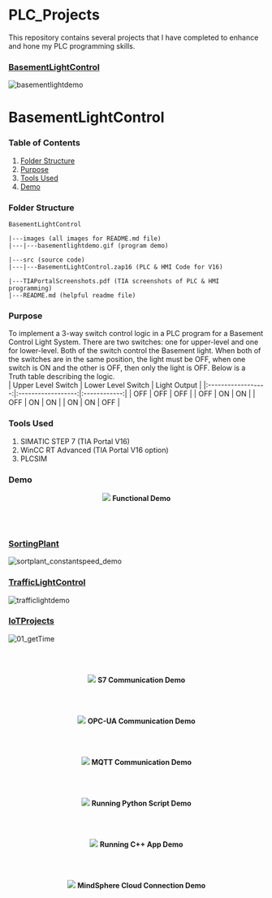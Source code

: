 # PLC_Projects
This repository contains several projects that I have completed to enhance and hone my PLC programming skills.

### [BasementLightControl](/BasementLightControl)

![basementlightdemo](https://github.com/user-attachments/assets/b043e62e-1bf6-42a3-a0bc-424e45f79f1b)

# BasementLightControl

### Table of Contents 
1. [Folder Structure](#folderstructure)
2. [Purpose](#purpose)
3. [Tools Used](#toolsused)
4. [Demo](#demo)

### Folder Structure <a name="folderstructure"></a>
```
BasementLightControl

|---images (all images for README.md file)
|---|---basementlightdemo.gif (program demo)

|---src (source code)
|---|---BasementLightControl.zap16 (PLC & HMI Code for V16)

|---TIAPortalScreenshots.pdf (TIA screenshots of PLC & HMI programming)
|---README.md (helpful readme file)
```

### Purpose <a name="purpose"></a>
To implement a 3-way switch control logic in a PLC program for a Basement Control Light System. There are two switches: one for upper-level and one for lower-level. Both of the switch control the Basement light. When both of the switches are in the same position, the light must be OFF, when one switch is ON and the other is OFF, then only the light is OFF. Below is a Truth table describing the logic.</br>
| Upper Level Switch | Lower Level Switch | Light Output |
|:------------------:|:------------------:|:------------:|
|         OFF        |         OFF        |      OFF     |
|         OFF        |         ON         |      ON      |
|         OFF        |         ON         |      ON      |
|         ON         |         ON         |      OFF     |

### Tools Used <a name="toolsused"></a>
1. SIMATIC STEP 7 (TIA Portal V16) </br>
2. WinCC RT Advanced (TIA Portal V16 option) </br>
3. PLCSIM </br>

### Demo <a name="demo"></a>
<p align="center">
  <img src="images/basementlightdemo.gif"/>
  <b>Functional Demo</b>
</p>
</br>
</br>

### [SortingPlant](/SortingPlant)

![sortplant_constantspeed_demo](https://github.com/user-attachments/assets/df0f040c-c35b-4456-925c-d16d69773271)

### [TrafficLightControl](/TrafficLightControl)

![trafficlightdemo](https://github.com/user-attachments/assets/16cf5542-7f4d-4932-acdc-19744500a1f4)

### [IoTProjects](/IotProject)

![01_getTime](https://github.com/user-attachments/assets/2defccab-89e1-4cf8-86a1-8e29aac7c722)

</br>
</br>
<p align="center">
  <img src="IotProject/images/02_S7Communication.gif"/>
  <b>S7 Communication Demo</b>
</p>
</br>
</br>
<p align="center">
  <img src="IotProject/images/03_opcua.gif"/>
  <b>OPC-UA Communication Demo</b>
</p>
</br>
</br>
<p align="center">
  <img src="IotProject/images/04_mqtt.gif"/>
  <b>MQTT Communication Demo</b>
</p>
</br>
</br>
<p align="center">
  <img src="IotProject/images/05_python.gif"/>
  <b>Running Python Script Demo</b>
</p>
</br>
</br>
<p align="center">
  <img src="IotProject/images/06_cppoeecalculator.gif"/>
  <b>Running C++ App Demo</b>
</p>
</br>
</br>
<p align="center">
  <img src="IotProject/images/07_mindsphere.gif"/>
  <b>MindSphere Cloud Connection Demo</b>
</p>
